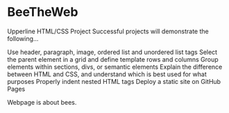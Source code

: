 # BeeTheWeb
Upperline HTML/CSS Project
Successful projects will demonstrate the following...

Use header, paragraph, image, ordered list and unordered list tags
Select the parent element in a grid and define template rows and columns
Group elements within sections, divs, or semantic elements
Explain the difference between HTML and CSS, and understand which is best used for what purposes
Properly indent nested HTML tags
Deploy a static site on GitHub Pages

Webpage is about bees.
